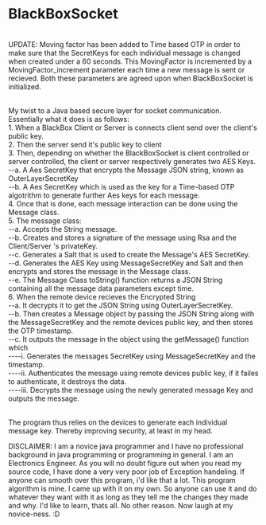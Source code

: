 # BlackBoxSocket

<br />UPDATE: Moving factor has been added to Time based OTP in order to make sure that the SecretKeys for each individual message is changed when created under a 60 seconds. This MovingFactor is incremented by a MovingFactor_increment parameter each time a new message is sent or recieved. Both these parameters are agreed upon when BlackBoxSocket is initialized.

<br />My twist to a Java based secure layer for socket communication.
<br />Essentially what it does is as follows:
<br />1. When a BlackBox Client or Server is connects client send over the client's public key.
<br />2. Then the server send it's public key to client
<br />3. Then, depending on whether the BlackBoxSocket is client controlled or server controlled, the client or server respectively generates two AES Keys.
<br />--a. A Aes SecretKey that encrypts the Message JSON string, known as OuterLayerSecretKey
<br />--b. A Aes SecretKey which is used as the key for a Time-based OTP algotrithm to generate further Aes keys for each message.
<br />4. Once that is done, each message interaction can be done using the Message class.
<br />5. The message class:
<br />--a. Accepts the String message.
<br />--b. Creates and stores a signature of the message using Rsa and the Client/Server 's privateKey.
<br />--c. Generates a Salt that is used to create the Message's AES SecretKey.
<br />--d. Generates the AES Key using MessageSecretKey and Salt and then encrypts and stores the message in the Message class.
<br />--e. The Message Class toString() function returns a JSON String containing all the message data parameters except time.
<br />6. When the remote device recieves the Encrypted String
<br />--a. It decrypts it to get the JSON String using OuterLayerSecretKey.
<br />--b. Then creates a Message object by passing the JSON String along with the MessageSecretKey and the remote devices public key, and then stores the OTP timestamp.
<br />--c. It outputs the message in the object using the getMessage() function which
<br />----i. Generates the messages SecretKey using MessageSecretKey and the timestamp.
<br />----ii. Authenticates the message using remote devices public key, if it failes to authenticate, it destroys the data.
<br />----iii. Decrypts the message using the newly generated message Key and outputs the message.
    
<br />The program thus relies on the devices to generate each individual message key. Thereby improving security, at least in my head.

DISCLAIMER: I am a novice java programmer and I have no professional background in java programming or programming in general. I am an Electronics Engineer.
As you will no doubt figure out when you read my source code, I have done a very very poor job of Exception handeling. If anyone can smooth over this program, i'd like that a lot.
This program algorithm is mine. I came up with it on my own. So anyone can use it and do whatever they want with it as long as they tell me the changes they made and why.
I'd like to learn, thats all. No other reason. Now laugh at my novice-ness. :D
